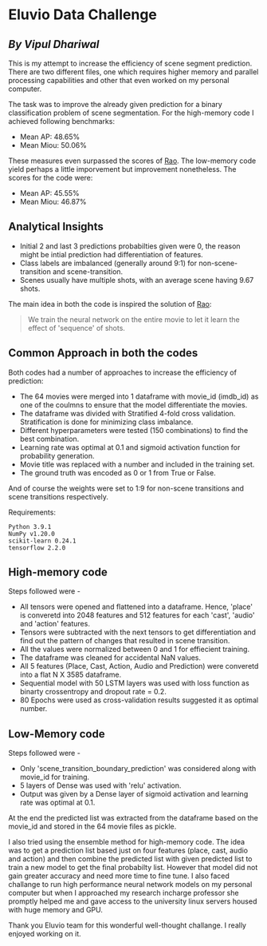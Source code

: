 # Eluvio Data Challenge
## _By Vipul Dhariwal_


This is my attempt to increase the efficiency of scene segment prediction. There are two different files, one which requires higher memory and parallel processing capabilities and other that even worked on my personal computer. 

The task was to improve the already given prediction for a binary classification problem of scene segmentation. For the high-memory code I achieved following benchmarks:

- Mean AP: 48.65% 
- Mean Miou: 50.06%

These measures even surpassed the scores of [Rao]. The low-memory code yield perhaps a little imporvement but improvement nonetheless. The scores for the code were:
 - Mean AP: 45.55%
 - Mean Miou: 46.87%

## Analytical Insights

- Initial 2 and last 3 predictions probabilties given were 0, the reason might be intial prediction had differentiation of features.
- Class labels are imbalanced (generally around 9:1) for non-scene-transition and scene-transition.
- Scenes usually have multiple shots, with an average scene having 9.67 shots. 

The main idea in both the code is inspired the solution of [Rao]:

> We train the neural network on the entire
> movie to let it learn the effect of 'sequence'
> of shots. 


## Common Approach in both the codes

Both codes had a number of approaches to increase the efficiency of prediction:

- The 64 movies were merged into 1 dataframe with movie_id (imdb_id) as one of the coulmns to ensure that the model differentiate the movies.
- The dataframe was divided with Stratified 4-fold cross validation. Stratification is done for minimizing class imbalance.
- Different hyperparameters were tested (150 combinations) to find the best combination.
- Learning rate was optimal at 0.1 and sigmoid activation function for probability generation.
- Movie title was replaced with a number and included in the training set.
- The ground truth was encoded as 0 or 1 from True or False.

And of course the weights were set to 1:9 for non-scene transitions and scene transitions respectively.

Requirements:

    Python 3.9.1
    NumPy v1.20.0
    scikit-learn 0.24.1
    tensorflow 2.2.0

## High-memory code
Steps followed were -
- All tensors were opened and flattened into a dataframe. Hence, 'place' is converetd into 2048 features and 512 features for each 'cast', 'audio' and 'action' features.
- Tensors were subtracted with the next tensors to get differentiation and find out the pattern of changes that resulted in scene transition.
- All the values were normalized between 0 and 1 for effiecient training.
- The dataframe was cleaned for accidental NaN values.
- All 5 features (Place, Cast, Action, Audio and Prediction) were converetd into a flat N X 3585 dataframe.
- Sequential model with 50 LSTM layers was used with loss function as binarty crossentropy and dropout rate = 0.2.
- 80 Epochs were used as cross-validation results suggested it as optimal number.

## Low-Memory code
Steps followed were -
- Only 'scene_transition_boundary_prediction' was considered along with movie_id for training.
- 5 layers of Dense was used with 'relu' activation.
- Output was given by a Dense layer of sigmoid activation and learning rate was optimal at 0.1.

At the end the predicted list was extracted from the dataframe based on the movie_id and stored in the 64 movie files as pickle.

I also tried using the ensemble method for high-memory code. The idea was to get a prediction list based just on four features (place, cast, audio and action) and then combine the predicted list with given predicted list to train a new model to get the final probabilty list. However that model did not gain greater accuracy and need more time to fine tune. I also faced challange to run high performance neural network models on my personal computer but when I approached my research incharge professor she promptly helped me and gave access to the university linux servers housed with huge memory and GPU.

Thank you Eluvio team for this wonderful well-thought challange. I really enjoyed working on it.


[Rao]: <https://arxiv.org/pdf/2004.02678.pdf>
